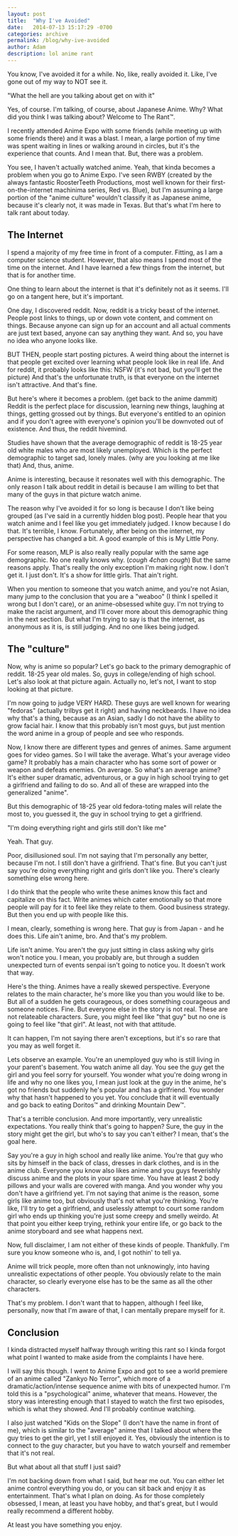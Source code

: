 ```yaml
---
layout: post
title:  "Why I've Avoided"
date:   2014-07-13 15:17:29 -0700
categories: archive
permalink: /blog/why-ive-avoided
author: Adam
description: lol anime rant
---
```

You know, I've avoided it for a while. No, like, really avoided it. Like, I've gone out of my way to NOT see it.

"What the hell are you talking about get on with it"

Yes, of course. I'm talking, of course, about Japanese Anime. Why? What did you think I was talking about? Welcome to The Rant™.

I recently attended Anime Expo with some friends (while meeting up with some friends there) and it was a blast. I mean, a large portion of my time was spent waiting in lines or walking around in circles, but it's the experience that counts. And I mean that. But, there was a problem.

You see, I haven't actually watched anime. Yeah, that kinda becomes a problem when you go to Anime Expo. I've seen RWBY (created by the always fantastic RoosterTeeth Productions, most well known for their first-on-the-internet machinima series, Red vs. Blue), but I'm assuming a large portion of the "anime culture" wouldn't classify it as Japanese anime, because it's clearly not, it was made in Texas. But that's what I'm here to talk rant about today.

## The Internet

I spend a majority of my free time in front of a computer. Fitting, as I am a computer science student. However, that also means I spend most of the time on the internet. And I have learned a few things from the internet, but that is for another time.

One thing to learn about the internet is that it's definitely not as it seems. I'll go on a tangent here, but it's important.

One day, I discovered reddit. Now, reddit is a tricky beast of the internet. People post links to things, up or down vote content, and comment on things. Because anyone can sign up for an account and all actual comments are just text based, anyone can say anything they want. And so, you have no idea who anyone looks like.

BUT THEN, people start posting pictures. A weird thing about the internet is that people get excited over learning what people look like in real life. And for reddit, it probably looks like this: NSFW (it's not bad, but you'll get the picture) And that's the unfortunate truth, is that everyone on the internet isn't attractive. And that's fine.

But here's where it becomes a problem. (get back to the anime dammit) Reddit is the perfect place for discussion, learning new things, laughing at things, getting grossed out by things. But everyone's entitled to an opinion and if you don't agree with everyone's opinion you'll be downvoted out of existence. And thus, the reddit hivemind.

Studies have shown that the average demographic of reddit is 18-25 year old white males who are most likely unemployed. Which is the perfect demographic to target sad, lonely males. (why are you looking at me like that) And, thus, anime.

Anime is interesting, because it resonates well with this demographic. The only reason I talk about reddit in detail is because I am willing to bet that many of the guys in that picture watch anime.

The reason why I've avoided it for so long is because I don't like being grouped (as I've said in a currently hidden blog post). People hear that you watch anime and I feel like you get immediately judged. I know because I do that. It's terrible, I know. Fortunately, after being on the internet, my perspective has changed a bit. A good example of this is My Little Pony.

For some reason, MLP is also really really popular with the same age demographic. No one really knows why. (*cough 4chan cough*) But the same reasons apply. That's really the only exception I'm making right now. I don't get it. I just don't. It's a show for little girls. That ain't right.

When you mention to someone that you watch anime, and you're not Asian, many jump to the conclusion that you are a "weaboo" (I think I spelled it wrong but I don't care), or an anime-obsessed white guy. I'm not trying to make the racist argument, and I'll cover more about this demographic thing in the next section. But what I'm trying to say is that the internet, as anonymous as it is, is still judging. And no one likes being judged.

## The "culture"

Now, why is anime so popular? Let's go back to the primary demographic of reddit. 18-25 year old males. So, guys in college/ending of high school. Let's also look at that picture again. Actually no, let's not, I want to stop looking at that picture.

I'm now going to judge VERY HARD. These guys are well known for wearing "fedoras" (actually trilbys get it right) and having neckbeards. I have no idea why that's a thing, because as an Asian, sadly I do not have the ability to grow facial hair. I know that this probably isn't most guys, but just mention the word anime in a group of people and see who responds.

Now, I know there are different types and genres of animes. Same argument goes for video games. So I will take the average. What's your average video game? It probably has a main character who has some sort of power or weapon and defeats enemies. On average. So what's an average anime? It's either super dramatic, adventurous, or a guy in high school trying to get a girlfriend and failing to do so. And all of these are wrapped into the generalized "anime".

But this demographic of 18-25 year old fedora-toting males will relate the most to, you guessed it, the guy in school trying to get a girlfriend.

"I'm doing everything right and girls still don't like me"

Yeah. That guy.

Poor, disillusioned soul. I'm not saying that I'm personally any better, because I'm not. I still don't have a girlfriend. That's fine. But you can't just say you're doing everything right and girls don't like you. There's clearly something else wrong here.

I do think that the people who write these animes know this fact and capitalize on this fact. Write animes which cater emotionally so that more people will pay for it to feel like they relate to them. Good business strategy. But then you end up with people like this.

I mean, clearly, something is wrong here. That guy is from Japan - and he does this. Life ain't anime, bro. And that's my problem.

Life isn't anime. You aren't the guy just sitting in class asking why girls won't notice you. I mean, you probably are, but through a sudden unexpected turn of events senpai isn't going to notice you. It doesn't work that way.

Here's the thing. Animes have a really skewed perspective. Everyone relates to the main character, he's more like you than you would like to be. But all of a sudden he gets courageous, or does something courageous and someone notices. Fine. But everyone else in the story is not real. These are not relateable characters. Sure, you might feel like "that guy" but no one is going to feel like "that girl". At least, not with that attitude.

It can happen, I'm not saying there aren't exceptions, but it's so rare that you may as well forget it.

Lets observe an example. You're an unemployed guy who is still living in your parent's basement. You watch anime all day. You see the guy get the girl and you feel sorry for yourself. You wonder what you're doing wrong in life and why no one likes you, I mean just look at the guy in the anime, he's got no friends but suddenly he's popular and has a girlfriend. You wonder why that hasn't happened to you yet. You conclude that it will eventually and go back to eating Doritos™ and drinking Mountain Dew™.

That's a terrible conclusion. And more importantly, very unrealistic expectations. You really think that's going to happen? Sure, the guy in the story might get the girl, but who's to say you can't either? I mean, that's the goal here.

Say you're a guy in high school and really like anime. You're that guy who sits by himself in the back of class, dresses in dark clothes, and is in the anime club. Everyone you know also likes anime and you guys feverishly discuss anime and the plots in your spare time. You have at least 2 body pillows and your walls are covered with manga. And you wonder why you don't have a girlfriend yet. I'm not saying that anime is the reason, some girls like anime too, but obviously that's not what you're thinking. You're like, I'll try to get a girlfriend, and uselessly attempt to court some random girl who ends up thinking you're just some creepy and smelly weirdo. At that point you either keep trying, rethink your entire life, or go back to the anime storyboard and see what happens next.

Now, full disclaimer, I am not either of these kinds of people. Thankfully. I'm sure you know someone who is, and, I got nothin' to tell ya.

Anime will trick people, more often than not unknowingly, into having unrealistic expectations of other people. You obviously relate to the main character, so clearly everyone else has to be the same as all the other characters.

That's my problem. I don't want that to happen, although I feel like, personally, now that I'm aware of that, I can mentally prepare myself for it.

## Conclusion

I kinda distracted myself halfway through writing this rant so I kinda forgot what point I wanted to make aside from the complaints I have here.

I will say this though. I went to Anime Expo and got to see a world premiere of an anime called "Zankyo No Terror", which more of a dramatic/action/intense sequence anime with bits of unexpected humor. I'm told this is a "psychological" anime, whatever that means. However, the story was interesting enough that I stayed to watch the first two episodes, which is what they showed. And I'll probably continue watching.

I also just watched "Kids on the Slope" (I don't have the name in front of me), which is similar to the "average" anime that I talked about where the guy tries to get the girl, yet I still enjoyed it. Yes, obviously the intention is to connect to the guy character, but you have to watch yourself and remember that it's not real.

But what about all that stuff I just said?

I'm not backing down from what I said, but hear me out. You can either let anime control everything you do, or you can sit back and enjoy it as entertainment. That's what I plan on doing. As for those completely obsessed, I mean, at least you have hobby, and that's great, but I would really recommend a different hobby.

At least you have something you enjoy.